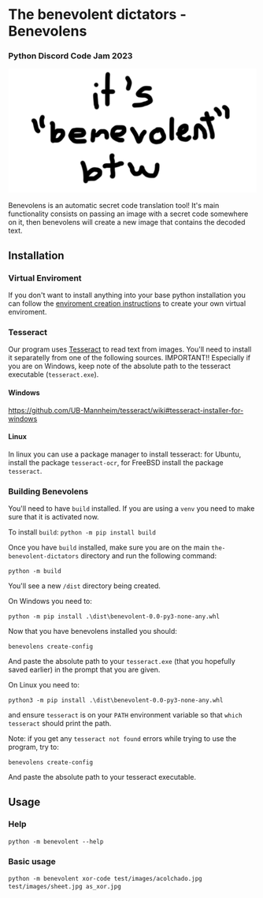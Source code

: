 # The benevolent dictators - Benevolens

### Python Discord Code Jam 2023

![banner](doc/img/team-banner.png)

Benevolens is an automatic secret code translation tool!
It's main functionality consists on passing an image with a secret code somewhere on it, then benevolens will create a new image that contains the decoded text.

## Installation

### Virtual Enviroment
If you don't want to install anything into your base python installation you can follow the [enviroment creation instructions](https://github.com/ransomw/the-benevolent-dictators/blob/main/doc/template-readme.md#creating-the-environment) to create your own virtual enviroment.

### Tesseract
Our program uses [Tesseract](https://github.com/tesseract-ocr/tesseract) to read text from images. You'll need to install it separatelly from one of the following sources. IMPORTANT!! Especially if you are on Windows, keep note of the absolute path to the tesseract executable (`tesseract.exe`).
#### Windows
https://github.com/UB-Mannheim/tesseract/wiki#tesseract-installer-for-windows
#### Linux
In linux you can use a package manager to install tesseract:
for Ubuntu, install the package `tesseract-ocr`,
for FreeBSD install the package `tesseract`.

### Building Benevolens
You'll need to have `build` installed. If you are using a `venv` you need to make sure that it is activated now.

To install `build`:
`python -m pip install build`

Once you have `build` installed, make sure you are on the main `the-benevolent-dictators` directory and run the following command:
```
python -m build
```
You'll see a new `/dist` directory being created.

On Windows you need to:
```
python -m pip install .\dist\benevolent-0.0-py3-none-any.whl
```
Now that you have benevolens installed you should:
```
benevolens create-config
```
And paste the absolute path to your `tesseract.exe` (that you hopefully saved earlier) in the prompt that you are given.

On Linux you need to:
```
python3 -m pip install .\dist\benevolent-0.0-py3-none-any.whl
```
and ensure `tesseract` is on your `PATH` environment variable so that `which tesseract` should print the path.


Note: if you get any `tesseract not found` errors while trying to use the program, try to:
```
benevolens create-config
```
And paste the absolute path to your tesseract executable.


## Usage

### Help
```shell
python -m benevolent --help
```

### Basic usage
```shell
python -m benevolent xor-code test/images/acolchado.jpg test/images/sheet.jpg as_xor.jpg
```
